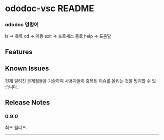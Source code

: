 # ododoc-vsc README

### ododoc 명령어

ls => 목록
cd => 이동
exit => 프로세스 종료
help => 도움말

## Features

## Known Issues

현재 알려진 문제점들을 기술하여 사용자들이 중복된 이슈를 올리는 것을 방지할 수 있습니다.

## Release Notes

### 0.9.0

최초 릴리즈.

---
